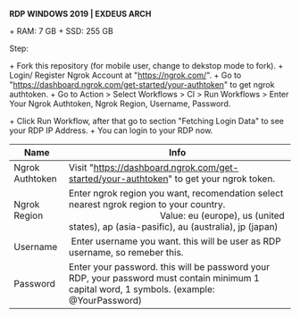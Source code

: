 **RDP WINDOWS 2019 | EXDEUS ARCH**

\+ RAM: 7 GB
\+ SSD: 255 GB

Step:

\+ Fork this repository (for mobile user, change to dekstop mode to fork).
\+ Login/ Register Ngrok Account at "https://ngrok.com/".
\+ Go to "https://dashboard.ngrok.com/get-started/your-authtoken" to get ngrok authtoken.
\+ Go to Action > Select Workflows > Cl > Run Workflows > Enter Your Ngrok Authtoken, Ngrok Region, Username, Password.

\+ Click Run Workflow, after that go to section "Fetching Login Data" to see your RDP IP Address.
\+ You can login to your RDP now.

| Name | Info |
| --- | --- |
| Ngrok Authtoken | Visit "https://dashboard.ngrok.com/get-started/your-authtoken" to get your ngrok token. |
| Ngrok Region | Enter ngrok region you want, recomendation select nearest ngrok region to your country.                                                                Value: eu (europe), us (united states), ap (asia-pasific), au (australia), jp (japan) |
| Username |  Enter username you want. this will be user as RDP username, so remeber this. |
| Password | Enter your password. this will be password your RDP, your password must contain minimum 1 capital word, 1 symbols. (example: @YourPassword) |
